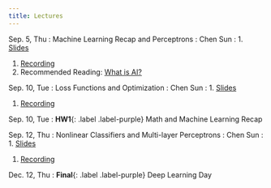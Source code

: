 ```yaml
---
title: Lectures
---
```


Sep. 5, Thu
: Machine Learning Recap and Perceptrons
  : Chen Sun
: 1. [Slides](https://drive.google.com/file/d/1gPPaqWO6V0rEYvS_n16AabEWT9Hm0YVQ/view?usp=sharing)
  1. [Recording](https://brown.hosted.panopto.com/Panopto/Pages/Viewer.aspx?id=5f3ba65d-f9e1-43ad-9f79-b1d900f8131e)
  1. Recommended Reading: [What is AI?](http://jmc.stanford.edu/artificial-intelligence/what-is-ai/index.html)

Sep. 10, Tue
: Loss Functions and Optimization
  : Chen Sun
: 1. [Slides]()
  1. [Recording]()

Sep. 10, Tue
: **HW1**{: .label .label-purple} Math and Machine Learning Recap

Sep. 12, Thu
: Nonlinear Classifiers and Multi-layer Perceptrons
  : Chen Sun
: 1. [Slides]()
  1. [Recording]()

Dec. 12, Thu
: **Final**{: .label .label-purple} Deep Learning Day